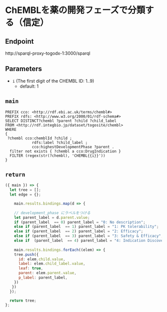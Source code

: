 # ChEMBLを薬の開発フェーズで分類する（信定） 

## Endpoint

http://sparql-proxy-togodx-1:3000/sparql

## Parameters
* `i` (The first digit of the CHEMBL ID: 1..9)
  * default: 1

## `main`
```sparql
PREFIX cco: <http://rdf.ebi.ac.uk/terms/chembl#>
PREFIX rdfs: <http://www.w3.org/2000/01/rdf-schema#>
SELECT DISTINCT?chembl ?parent ?child ?child_label  
FROM <http://rdf.integbio.jp/dataset/togosite/chembl>
WHERE 
{
 ?chembl cco:chemblId ?child ;
            rdfs:label ?child_label ;
            cco:highestDevelopmentPhase ?parent .
  filter not exists { ?chembl a cco:DrugIndication }
  FILTER (regex(str(?chembl), 'CHEMBL{{i}}'))
}

```
## `return`

```javascript
({ main }) => {
  let tree = [];
  let edge = {};

    main.results.bindings.map(d => {
  
    // development_phase にラベルをつける
    let parent_label = d.parent.value;
    if (parent_label  == 0) parent_label = "0: No description";
    else if (parent_label  == 1) parent_label = "1: PK tolerability";
    else if (parent_label  == 2) parent_label = "2: Efficacy";
    else if (parent_label  == 3) parent_label = "3: Safety & Efficacy";
    else if  (parent_label  == 4) parent_label = "4: Indication Discovery & expansion";
 
    main.results.bindings.forEach((elem) => {
    tree.push({
      id: elem.child.value,
      label: elem.child_label.value,
      leaf: true,
      parent: elem.parent.value,
      p_label: parent_label,
    })
   })
  });

  return tree;
};
```